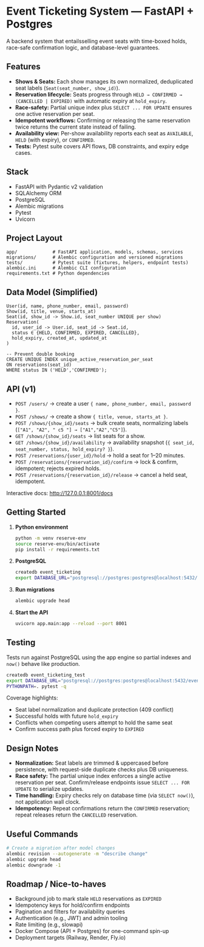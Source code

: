 # Event Ticketing System — FastAPI + Postgres

A backend system that entailsselling event seats with time-boxed holds, race-safe confirmation logic, and database-level guarantees. 

## Features
- **Shows & Seats:** Each show manages its own normalized, deduplicated seat labels (`Seat(seat_number, show_id)`).
- **Reservation lifecycle:** Seats progress through `HELD → CONFIRMED → (CANCELLED | EXPIRED)` with automatic expiry at `hold_expiry`.
- **Race-safety:** Partial unique index plus `SELECT ... FOR UPDATE` ensures one active reservation per seat.
- **Idempotent workflows:** Confirming or releasing the same reservation twice returns the current state instead of failing.
- **Availability view:** Per-show availability reports each seat as `AVAILABLE`, `HELD` (with expiry), or `CONFIRMED`.
- **Tests:** Pytest suite covers API flows, DB constraints, and expiry edge cases.

## Stack
- FastAPI with Pydantic v2 validation
- SQLAlchemy ORM
- PostgreSQL
- Alembic migrations
- Pytest 
- Uvicorn

## Project Layout
```
app/             # FastAPI application, models, schemas, services
migrations/      # Alembic configuration and versioned migrations
tests/           # Pytest suite (fixtures, helpers, endpoint tests)
alembic.ini      # Alembic CLI configuration
requirements.txt # Python dependencies
```

## Data Model (Simplified)
```
User(id, name, phone_number, email, password)
Show(id, title, venue, starts_at)
Seat(id, show_id -> Show.id, seat_number UNIQUE per show)
Reservation(
  id, user_id -> User.id, seat_id -> Seat.id,
  status ∈ {HELD, CONFIRMED, EXPIRED, CANCELLED},
  hold_expiry, created_at, updated_at
)

-- Prevent double booking
CREATE UNIQUE INDEX unique_active_reservation_per_seat
ON reservations(seat_id)
WHERE status IN ('HELD','CONFIRMED');
```

## API (v1)
- `POST /users/` → create a user `{ name, phone_number, email, password }`.
- `POST /shows/` → create a show `{ title, venue, starts_at }`.
- `POST /shows/{show_id}/seats` → bulk create seats, normalizing labels (`["A1", "A2", " c5 "] → ["A1","A2","C5"]`).
- `GET /shows/{show_id}/seats` → list seats for a show.
- `GET /shows/{show_id}/availability` → availability snapshot (`{ seat_id, seat_number, status, hold_expiry? }`).
- `POST /reservations/{user_id}/hold` → hold a seat for 1–20 minutes.
- `POST /reservations/{reservation_id}/confirm` → lock & confirm, idempotent; rejects expired holds.
- `POST /reservations/{reservation_id}/release` → cancel a held seat, idempotent.

Interactive docs: http://127.0.0.1:8001/docs

## Getting Started
1. **Python environment**
   ```bash
   python -m venv reserve-env
   source reserve-env/bin/activate
   pip install -r requirements.txt
   ```
2. **PostgreSQL**
   ```bash
   createdb event_ticketing
   export DATABASE_URL="postgresql://postgres:postgres@localhost:5432/event_ticketing"
   ```
3. **Run migrations**
   ```bash
   alembic upgrade head
   ```
4. **Start the API**
   ```bash
   uvicorn app.main:app --reload --port 8001
   ```

## Testing
Tests run against PostgreSQL using the app engine so partial indexes and `now()` behave like production.
```bash
createdb event_ticketing_test
export DATABASE_URL="postgresql://postgres:postgres@localhost:5432/event_ticketing_test"
PYTHONPATH=. pytest -q
```
Coverage highlights:
- Seat label normalization and duplicate protection (409 conflict)
- Successful holds with future `hold_expiry`
- Conflicts when competing users attempt to hold the same seat
- Confirm success path plus forced expiry to `EXPIRED`

## Design Notes
- **Normalization:** Seat labels are trimmed & uppercased before persistence, with request-side duplicate checks plus DB uniqueness.
- **Race safety:** The partial unique index enforces a single active reservation per seat. Confirm/release endpoints issue `SELECT ... FOR UPDATE` to serialize updates.
- **Time handling:** Expiry checks rely on database time (via `SELECT now()`), not application wall clock.
- **Idempotency:** Repeat confirmations return the `CONFIRMED` reservation; repeat releases return the `CANCELLED` reservation.

## Useful Commands
```bash
# Create a migration after model changes
alembic revision --autogenerate -m "describe change"
alembic upgrade head
alembic downgrade -1
```

## Roadmap / Nice-to-haves
- Background job to mark stale `HELD` reservations as `EXPIRED`
- Idempotency keys for hold/confirm endpoints
- Pagination and filters for availability queries
- Authentication (e.g., JWT) and admin tooling
- Rate limiting (e.g., slowapi)
- Docker Compose (API + Postgres) for one-command spin-up
- Deployment targets (Railway, Render, Fly.io)
